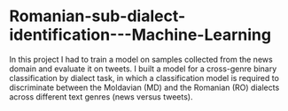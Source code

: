 # Romanian-sub-dialect-identification---Machine-Learning

In this project I had to train a model on samples collected from the news domain and evaluate it on tweets. I built a model for a cross-genre binary classification by dialect task, in which a classification model is required to discriminate between the Moldavian (MD) and the Romanian (RO) dialects across different text genres (news versus tweets).
